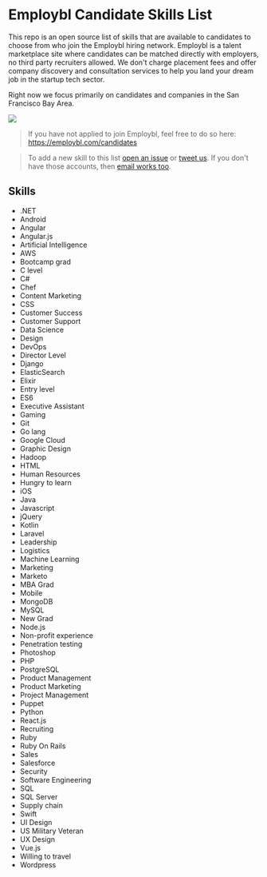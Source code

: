 # Employbl Candidate Skills List

This repo is an open source list of skills that are available to candidates to choose from who join the Employbl hiring network. Employbl is a talent marketplace site where candidates can be matched directly with employers, no third party recruiters allowed. We don't charge placement fees and offer company discovery and consultation services to help you land your dream job in the startup tech sector.

Right now we focus primarily on candidates and companies in the San Francisco Bay Area.

![](https://i.imgur.com/PGBhrYt.png)

> If you have not applied to join Employbl, feel free to do so here: https://employbl.com/candidates

> To add a new skill to this list [open an issue](https://github.com/Employbl/candidate-skills-list/issues/new) or [tweet us](https://twitter.com/employbl_jobs). If you don't have those accounts, then [email works too](connor@employbl.com).

## Skills

- .NET
- Android
- Angular
- Angular.js
- Artificial Intelligence
- AWS
- Bootcamp grad
- C level
- C#
- Chef
- Content Marketing
- CSS
- Customer Success
- Customer Support
- Data Science
- Design
- DevOps
- Director Level
- Django
- ElasticSearch
- Elixir
- Entry level
- ES6
- Executive Assistant
- Gaming
- Git
- Go lang
- Google Cloud
- Graphic Design
- Hadoop
- HTML
- Human Resources
- Hungry to learn
- iOS
- Java
- Javascript
- jQuery
- Kotlin
- Laravel
- Leadership
- Logistics
- Machine Learning
- Marketing
- Marketo
- MBA Grad
- Mobile
- MongoDB
- MySQL
- New Grad
- Node.js
- Non-profit experience
- Penetration testing
- Photoshop
- PHP
- PostgreSQL
- Product Management
- Product Marketing
- Project Management
- Puppet
- Python
- React.js
- Recruiting
- Ruby
- Ruby On Rails
- Sales
- Salesforce
- Security
- Software Engineering
- SQL
- SQL Server
- Supply chain
- Swift
- UI Design
- US Military Veteran
- UX Design
- Vue.js
- Willing to travel
- Wordpress
